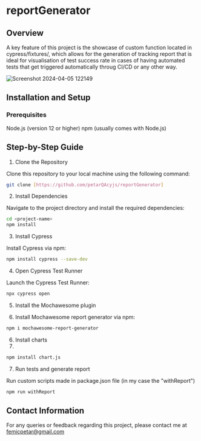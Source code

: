 # reportGenerator

## Overview
A key feature of this project is the showcase of custom function located in cypress/fixtures/, which allows for the generation of tracking report that is ideal for visualisation of test success rate in cases of having automated tests that get triggered automatically throug CI/CD or any other way.

![Screenshot 2024-04-05 122149](https://github.com/petarQAcyjs/reportGenerator/assets/118186259/7451a8f2-340a-4fc4-a1ae-2581651a7f56)

## Installation and Setup
### Prerequisites
Node.js (version 12 or higher)
npm (usually comes with Node.js)
## Step-by-Step Guide
1. Clone the Repository

Clone this repository to your local machine using the following command:

```bash
git clone [https://github.com/petarQAcyjs/reportGenerator]
```

2. Install Dependencies

Navigate to the project directory and install the required dependencies:

```bash
cd <project-name>
npm install
```

3. Install Cypress

Install Cypress via npm:

```bash
npm install cypress --save-dev
```

4. Open Cypress Test Runner

Launch the Cypress Test Runner:

```bash
npx cypress open
```

5. Install the Mochawesome plugin

6. Install Mochawesome report generator via npm:

```bash
npm i mochawesome-report-generator
```

6. Install charts
7. 
```bash
npm install chart.js
```

7. Run tests and generate report

Run custom scripts made in package.json file (in my case the "withReport")

```bash
npm run withReport
```

## Contact Information
For any queries or feedback regarding this project, please contact me at femicpetar@gmail.com
